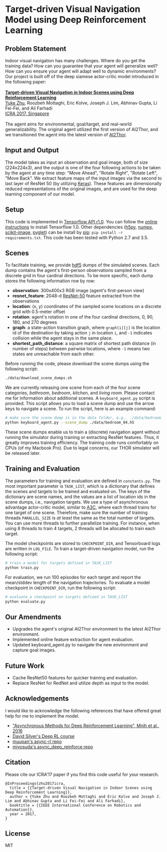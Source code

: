 # Target-driven Visual Navigation Model using Deep Reinforcement Learning

## Problem Statement

Indoor visual navigation has many challenges. Where do you get the training data? How can you guarantee that your agent will generalize well? How can you ensure your agent will adapt well to dynamic environments? Our project is built off of the deep siamese actor-critic model introduced in the following paper:  <br><br>**[Target-driven Visual Navigation in Indoor Scenes using Deep Reinforcement Learning](https://arxiv.org/abs/1609.05143)**
<br>
[Yuke Zhu](http://web.stanford.edu/~yukez/), Roozbeh Mottaghi, Eric Kolve, Joseph J. Lim, Abhinav Gupta, Li Fei-Fei, and Ali Farhadi
<br>
[ICRA 2017, Singapore](http://www.icra2017.org/)
<br><br>
The agent aims for environmental, goal/target, and real-world generalizability. The original agent utilized the first version of AI2Thor, and we transitioned the agent into the latest version of [AI2Thor](https://ai2thor.allenai.org/).

## Input and Output

The model takes as input an observation and goal image, both of size (224x224x3), and the output is one of the four following actions to be taken by the agent at any time step: "Move Ahead", "Rotate Right", "Rotate Left", "Move Back".
We extract feature maps of the input images via the second to last layer of ResNet 50 (by utilizing [Keras](https://keras.io/applications/#resnet)). These features are dimensionally reduced representations of the original images, and are used for the deep learning component of our model.

## Setup
This code is implemented in [Tensorflow API r1.0](https://www.tensorflow.org/api_docs/). You can follow the [online instructions](https://www.tensorflow.org/install/) to install Tensorflow 1.0. Other dependencies ([h5py](http://www.h5py.org/), [numpy](http://www.numpy.org/), [scikit-image](http://scikit-image.org/), [pyglet](https://bitbucket.org/pyglet/pyglet/wiki/Home)) can be install by [pip](https://pypi.python.org/pypi/pip): ```pip install -r requirements.txt```. This code has been tested with Python 2.7 and 3.5.

## Scenes
To facilitate training, we provide [hdf5](http://www.h5py.org/) dumps of the simulated scenes. Each dump contains the agent's first-person observations sampled from a discrete grid in four cardinal directions. To be more specific, each dump stores the following information row by row:

* **observation**: 300x400x3 RGB image (agent's first-person view)
* **resnet_feature**: 2048-d [ResNet-50](https://arxiv.org/abs/1512.03385) feature extracted from the observations
* **location**: (x, y) coordinates of the sampled scene locations on a discrete grid with 0.5-meter offset
* **rotation**: agent's rotation in one of the four cardinal directions, 0, 90, 180, and 270 degrees
* **graph**: a state-action transition graph, where ```graph[i][j]``` is the location id of the destination by taking action ```j``` in location ```i```, and ```-1``` indicates collision while the agent stays in the same place.
* **shortest_path_distance**: a square matrix of shortest path distance (in number of steps) between pairwise locations, where ```-1``` means two states are unreachable from each other.

Before running the code, please download the scene dumps using the following script:
```bash
./data/download_scene_dumps.sh
```
We are currently releasing one scene from each of the four scene categories, *bathroom*, *bedroom*, *kitchen*, and *living room*. Please contact me for information about additional scenes.
A ```keyboard_agent.py``` script is provided. This script allows you to load a scene dump and use the arrow keys to navigate a scene. To run the script, here is an example command:
```bash
# make sure the scene dump is in the data folder, e.g., ./data/bedroom_04.h5
python keyboard_agent.py --scene_dump ./data/bedroom_04.h5
```

These scene dumps enable us to train a (discrete) navigation agent without running the simulator during training or extracting ResNet features. Thus, it greatly improves training efficiency. The training code runs comfortably on CPUs (of my Macbook Pro). Due to legal concerns, our THOR simulator will be released later.

## Training and Evaluation
The parameters for training and evaluation are defined in ```constants.py```. The most important parameter is ```TASK_LIST```, which is a dictionary that defines the scenes and targets to be trained and evaluated on. The keys of the dictionary are scene names, and the values are a list of location ids in the scene dumps, i.e., navigation targets. We use a type of asynchronous advantage actor-critic model, similar to [A3C](https://arxiv.org/abs/1602.01783), where each thread trains for one target of one scene. Therefore, make sure the number of training threads ```PARALLEL_SIZE``` is *at least* the same as the total number of targets. You can use more threads to further parallelize training. For instance, when using 8 threads to train 4 targets, 2 threads will be allocated to train each target.

The model checkpoints are stored to ```CHECKPOINT_DIR```, and Tensorboard logs are written in ```LOG_FILE```. To train a target-driven navigation model, run the following script:
```bash
# train a model for targets defined in TASK_LIST
python train.py
```

For evaluation, we run 100 episodes for each target and report the mean/stddev length of the navigation trajectories. To evaluate a model checkpoint in ```CHECKPOINT_DIR```, run the following script:
```bash
# evaluate a checkpoint on targets defined in TASK_LIST
python evaluate.py
```

## Our Amendments
* Upgrades the agent's original AI2Thor environment to the latest AI2Thor environment.
* Implemented online feature extraction for agent evaluation.
* Updated keyboard_agent.py to navigate the new environment and capture goal images.

## Future Work
* Cache ResNet50 features for quicker training and evaluation.
* Replace ResNet for RedNet and utilize depth as input to the model.

## Acknowledgements
I would like to acknowledge the following references that have offered great help for me to implement the model.
* ["Asynchronous Methods for Deep Reinforcement Learning", Mnih et al., 2016](https://arxiv.org/abs/1602.01783)
* [David Silver's Deep RL course](http://www0.cs.ucl.ac.uk/staff/d.silver/web/Teaching.html)
* [muupan's async-rl repo](https://github.com/muupan/async-rl/wiki)
* [miyosuda's async_deep_reinforce repo](https://github.com/miyosuda/async_deep_reinforce)

## Citation
Please cite our ICRA'17 paper if you find this code useful for your research.
```
@InProceedings{zhu2017icra,
  title = {{Target-driven Visual Navigation in Indoor Scenes using Deep Reinforcement Learning}},
  author = {Yuke Zhu and Roozbeh Mottaghi and Eric Kolve and Joseph J. Lim and Abhinav Gupta and Li Fei-Fei and Ali Farhadi},
  booktitle = {{IEEE International Conference on Robotics and Automation}},
  year = 2017,
}
```

## License
MIT
